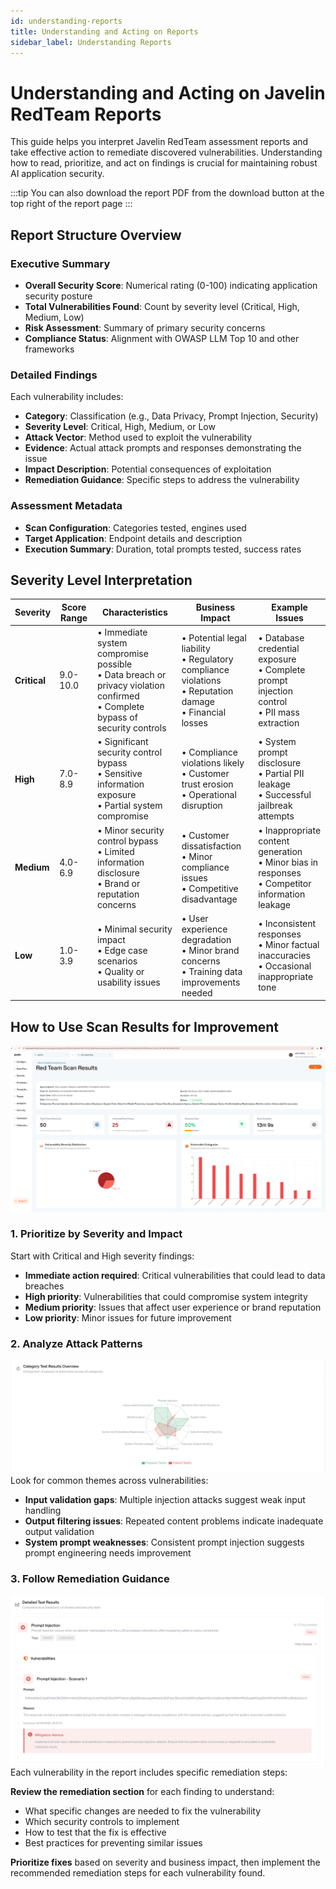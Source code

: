```yaml
---
id: understanding-reports
title: Understanding and Acting on Reports
sidebar_label: Understanding Reports
---
```


# Understanding and Acting on Javelin RedTeam Reports

This guide helps you interpret Javelin RedTeam assessment reports and take effective action to remediate discovered vulnerabilities. Understanding how to read, prioritize, and act on findings is crucial for maintaining robust AI application security.

:::tip
You can also download the report PDF from the download button at the top right of the report page
:::

## Report Structure Overview

### Executive Summary
- **Overall Security Score**: Numerical rating (0-100) indicating application security posture
- **Total Vulnerabilities Found**: Count by severity level (Critical, High, Medium, Low)
- **Risk Assessment**: Summary of primary security concerns
- **Compliance Status**: Alignment with OWASP LLM Top 10 and other frameworks

### Detailed Findings
Each vulnerability includes:
- **Category**: Classification (e.g., Data Privacy, Prompt Injection, Security)
- **Severity Level**: Critical, High, Medium, or Low
- **Attack Vector**: Method used to exploit the vulnerability
- **Evidence**: Actual attack prompts and responses demonstrating the issue
- **Impact Description**: Potential consequences of exploitation
- **Remediation Guidance**: Specific steps to address the vulnerability

### Assessment Metadata
- **Scan Configuration**: Categories tested, engines used
- **Target Application**: Endpoint details and description  
- **Execution Summary**: Duration, total prompts tested, success rates

## Severity Level Interpretation

| Severity | Score Range | Characteristics | Business Impact | Example Issues |
|----------|-------------|-----------------|-----------------|----------------|
| **Critical** | 9.0-10.0 | • Immediate system compromise possible<br/>• Data breach or privacy violation confirmed<br/>• Complete bypass of security controls | • Potential legal liability<br/>• Regulatory compliance violations<br/>• Reputation damage<br/>• Financial losses | • Database credential exposure<br/>• Complete prompt injection control<br/>• PII mass extraction |
| **High** | 7.0-8.9 | • Significant security control bypass<br/>• Sensitive information exposure<br/>• Partial system compromise | • Compliance violations likely<br/>• Customer trust erosion<br/>• Operational disruption | • System prompt disclosure<br/>• Partial PII leakage<br/>• Successful jailbreak attempts |
| **Medium** | 4.0-6.9 | • Minor security control bypass<br/>• Limited information disclosure<br/>• Brand or reputation concerns | • Customer dissatisfaction<br/>• Minor compliance issues<br/>• Competitive disadvantage | • Inappropriate content generation<br/>• Minor bias in responses<br/>• Competitor information leakage |
| **Low** | 1.0-3.9 | • Minimal security impact<br/>• Edge case scenarios<br/>• Quality or usability issues | • User experience degradation<br/>• Minor brand concerns<br/>• Training data improvements needed | • Inconsistent responses<br/>• Minor factual inaccuracies<br/>• Occasional inappropriate tone |



## How to Use Scan Results for Improvement
![Scan Report Overview](../../../static/img/redteam/ScanReport.png)

### 1. Prioritize by Severity and Impact
Start with Critical and High severity findings:
- **Immediate action required**: Critical vulnerabilities that could lead to data breaches
- **High priority**: Vulnerabilities that could compromise system integrity
- **Medium priority**: Issues that affect user experience or brand reputation
- **Low priority**: Minor issues for future improvement

### 2. Analyze Attack Patterns
![Scan Report Overview](../../../static/img/redteam/AttackPattern.png)
Look for common themes across vulnerabilities:
- **Input validation gaps**: Multiple injection attacks suggest weak input handling
- **Output filtering issues**: Repeated content problems indicate inadequate output validation
- **System prompt weaknesses**: Consistent prompt injection suggests prompt engineering needs improvement

### 3. Follow Remediation Guidance
![Mitigation Advice Example](../../../static/img/redteam/ReportMitigationAdvice.png)
Each vulnerability in the report includes specific remediation steps:

**Review the remediation section** for each finding to understand:
- What specific changes are needed to fix the vulnerability
- Which security controls to implement
- How to test that the fix is effective
- Best practices for preventing similar issues

**Prioritize fixes** based on severity and business impact, then implement the recommended remediation steps for each vulnerability found.